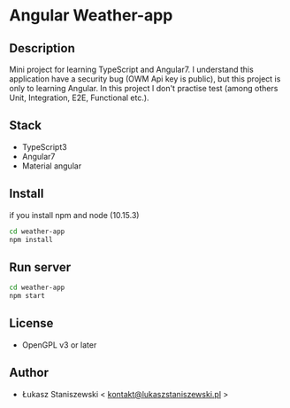 # Angular Weather-app

## Description

Mini project for learning TypeScript and Angular7.
I understand this application have a security bug (OWM Api key is public), but this 
project is only to learning Angular.
In this project I don't practise test (among others Unit, Integration, E2E, Functional etc.).

## Stack

* TypeScript3
* Angular7
* Material angular

## Install

if you install npm and node (10.15.3)

```sh
cd weather-app
npm install
```

## Run server

```sh
cd weather-app
npm start
```

## License

* OpenGPL v3 or later

## Author

* Łukasz Staniszewski < kontakt@lukaszstaniszewski.pl >